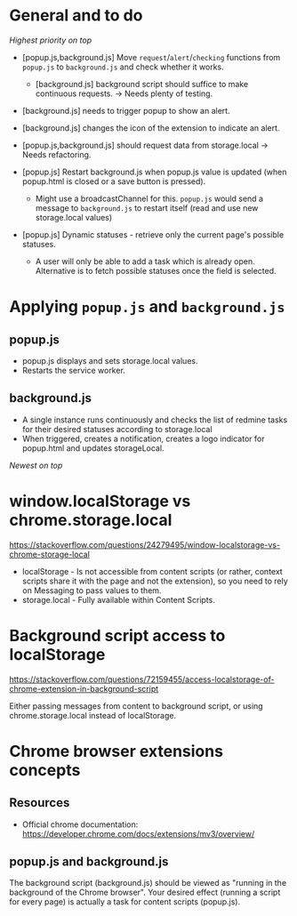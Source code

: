 # General and to do

_Highest priority on top_

* [popup.js,background.js] Move `request`/`alert`/`checking` functions from `popup.js` to `background.js` and check whether it works.
    * [background.js] background script should suffice to make continuous requests. -> Needs plenty of testing.
* [background.js] needs to trigger popup to show an alert.
* [background.js] changes the icon of the extension to indicate an alert. 
* [popup.js,background.js] should request data from storage.local -> Needs refactoring.

* [popup.js] Restart background.js when popup.js value is updated (when popup.html is closed or a save button is pressed).
    * Might use a broadcastChannel for this. `popup.js` would send a message to `background.js` to restart itself (read and use new storage.local values)
* [popup.js] Dynamic statuses - retrieve only the current page's possible statuses.
    * A user will only be able to add a task which is already open. Alternative is to fetch possible statuses once the field is selected.





# Applying `popup.js` and `background.js`

## popup.js

* popup.js displays and sets storage.local values.
* Restarts the service worker.

## background.js

* A single instance runs continuously and checks the list of redmine tasks for their desired statuses according to storage.local
* When triggered, creates a notification, creates a logo indicator for popup.html and updates storageLocal. 


 






_Newest on top_

# window.localStorage vs chrome.storage.local
https://stackoverflow.com/questions/24279495/window-localstorage-vs-chrome-storage-local

* localStorage - Is not accessible from content scripts (or rather, context scripts share it with the page and not the extension), so you need to rely on Messaging to pass values to them.
* storage.local - Fully available within Content Scripts.

# Background script access to localStorage
https://stackoverflow.com/questions/72159455/access-localstorage-of-chrome-extension-in-background-script

Either passing messages from content to background script, or using chrome.storage.local instead of localStorage.







# Chrome browser extensions concepts

## Resources 

* Official chrome documentation: https://developer.chrome.com/docs/extensions/mv3/overview/

## popup.js and background.js

The background script (background.js) should be viewed as "running in the background of the Chrome browser".
Your desired effect (running a script for every page) is actually a task for content scripts (popup.js).
